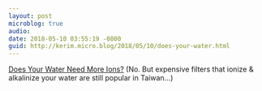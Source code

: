 ```yaml
---
layout: post
microblog: true
audio: 
date: 2018-05-10 03:55:19 -0800
guid: http://kerim.micro.blog/2018/05/10/does-your-water.html
---
```

[Does Your Water Need More Ions?](http://www.slate.com/articles/technology/technology/2013/03/ionized_and_alkalinized_water_ridiculous_health_fad_debunked.html) (No. But expensive filters that ionize & alkalinize your water are still popular in Taiwan…)

